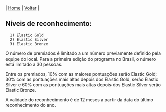 | [Home](https://elastic.github.io/Elastic-Recognition-Program/) | [Voltar](https://elastic.github.io/Elastic-Recognition-Program/brazil) |

## Níveis de reconhecimento: ##

      1) Elastic Gold
      2) Elastic Silver
      3) Elastic Bronze

O número de premiados é limitado a um número previamente definido pela equipe do local. Para a primeira edição do programa no Brasil, o número está limitado a 30 pessoas.

Entre os premiados, 10% com as maiores pontuações serão Elastic Gold; 30% com as pontuações mais altas depois dos Elastic Gold, serão Elastic Silver e 60% com as pontuações mais altas depois dos Elastic Silver serão Elastic Bronze.

A validade do reconhecimento é de 12 meses a partir da data do último reconhecimento do ano.
